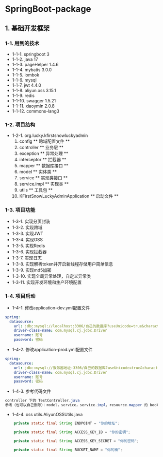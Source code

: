 # SpringBoot-package

## 1. 基础开发框架

### 1-1. 用到的技术

- 1-1-1. springboot 3
- 1-1-2. java 17
- 1-1-3. pageHelper 1.4.6
- 1-1-4. mybatis 3.0.0
- 1-1-5. lombok
- 1-1-6. mysql
- 1-1-7. jwt 4.4.0
- 1-1-8. aliyun.oss 3.15.1
- 1-1-9. redis
- 1-1-10. swagger 1.5.21
- 1-1-11. xiaoymin 2.0.8
- 1-1-12. commons-lang3

### 1-2. 项目结构

* 1-2-1. org.lucky.kfirstsnowluckyadmin
    1. config \*\* 跨域配置文件 \*\*
    2. controller \*\* 业务层 \*\*
    3. exception \*\* 异常处理 \*\*
    4. interceptor \*\* 拦截器 \*\*
    5. mapper \*\* 数据库接口 \*\*
    6. model \*\* 实体类 \*\*
    7. service \*\* 实现类接口 \*\*
    8. service.impl \*\* 实现类 \*\*
    9. utils \*\* 工具包 \*\*
    10. KFirstSnowLuckyAdminApplication \*\* 启动文件 \*\*

### 1-3. 项目功能

* 1-3-1. 实现分页封装
* 1-3-2. 实现跨域
* 1-3-3. 实现JWT
* 1-3-4. 实现OSS
* 1-3-5. 实现Redis
* 1-3-6. 实现拦截器
* 1-3-7. 实现日志
* 1-3-8. 实现解析token并开启新线程存储用户简单信息
* 1-3-9. 实现md5加密
* 1-3-10. 实现全局异常处理，自定义异常类
* 1-3-11. 实现开发环境和生产环境配置

### 1-4. 项目启动

* 1-4-1. 修改application-dev.yml配置文件

``` yml
spring:
  datasource:
    url: jdbc:mysql://localhost:3306/自己的数据库?useUnicode=true&characterEncoding=utf-8&useSSL=false&serverTimezone=GMT%2B8
    driver-class-name: com.mysql.cj.jdbc.Driver
    username: 账号
    password: 密码
```

* 1-4-2. 修改application-prod.yml配置文件

``` yml
spring:
  datasource:
    url: jdbc:mysql://服务器地址:3306/自己的数据库?useUnicode=true&characterEncoding=utf-8&useSSL=false&serverTimezone=GMT%2B8
    driver-class-name: com.mysql.cj.jdbc.Driver
    username: 账号
    password: 密码
```

* 1-4-3. 参考代码文件

``` java
controller 下的 TestController.java
参考（也可以自己删除）：model，service，service.impl，resource.mapper 的 book
```

* 1-4-4. oss utils.AliyunOSSUtils.java
```java
    private static final String ENDPOINT = "你的地址";

    private static final String ACCESS_KEY_ID = "你的密钥";

    private static final String ACCESS_KEY_SECRET = "你的密码";

    private static final String BUCKET_NAME = "你的桶";
```
